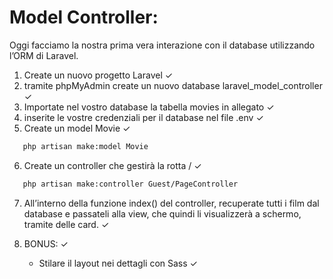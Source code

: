 # Model Controller:

Oggi facciamo la nostra prima vera interazione con il database utilizzando l’ORM di Laravel.

1. Create un nuovo progetto Laravel &check;
2. tramite phpMyAdmin create un nuovo database laravel_model_controller &check;
3. Importate nel vostro database la tabella movies in allegato &check;
4. inserite le vostre credenziali per il database nel file .env &check;
5. Create un model Movie &check;

```bash
   php artisan make:model Movie
```

6. Create un controller che gestirà la rotta / &check;

```bash
   php artisan make:controller Guest/PageController
```

7. All’interno della funzione index() del controller, recuperate tutti i film dal database e passateli alla view, che quindi li visualizzerà a schermo, tramite delle card. &check;

8. BONUS: &check;
    - Stilare il layout nei dettagli con Sass &check;
